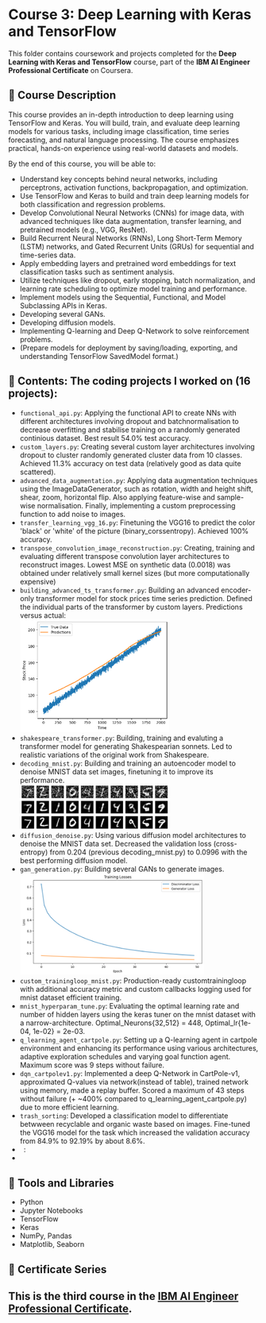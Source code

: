 # Course 3: Deep Learning with Keras and TensorFlow

This folder contains coursework and projects completed for the **Deep Learning with Keras and TensorFlow** course, part of the **IBM AI Engineer Professional Certificate** on Coursera.

## 🧠 Course Description

This course provides an in-depth introduction to deep learning using TensorFlow and Keras. You will build, train, and evaluate deep learning models for various tasks, including image classification, time series forecasting, and natural language processing. The course emphasizes practical, hands-on experience using real-world datasets and models.

By the end of this course, you will be able to:

- Understand key concepts behind neural networks, including perceptrons, activation functions, backpropagation, and optimization.
- Use TensorFlow and Keras to build and train deep learning models for both classification and regression problems.
- Develop Convolutional Neural Networks (CNNs) for image data, with advanced techniques like data augmentation, transfer learning, and pretrained models (e.g., VGG, ResNet).
- Build Recurrent Neural Networks (RNNs), Long Short-Term Memory (LSTM) networks, and Gated Recurrent Units (GRUs) for sequential and time-series data.
- Apply embedding layers and pretrained word embeddings for text classification tasks such as sentiment analysis.
- Utilize techniques like dropout, early stopping, batch normalization, and learning rate scheduling to optimize model training and performance.
- Implement models using the Sequential, Functional, and Model Subclassing APIs in Keras.
- Developing several GANs.
- Developing diffusion models.
- Implementing Q-learning and Deep Q-Network to solve reinforcement problems.
- (Prepare models for deployment by saving/loading, exporting, and understanding TensorFlow SavedModel format.)

## 📂 Contents: The coding projects I worked on (16 projects):

- `functional_api.py`: Applying the functional API to create NNs with different architectures involving dropout and batchnormalisation to decrease overfitting and stabilise training on a randomly generated continious dataset. Best result 54.0% test accuracy.
- `custom_layers.py`: Creating several custom layer architectures involving dropout to cluster randomly generated cluster data from 10 classes. Achieved 11.3% accuracy on test data (relatively good as data quite scattered).
- `advanced_data_augmentation.py`: Applying data augmentation techniques using the ImageDataGenerator, such as rotation, width and height shift, shear, zoom, horizontal flip. Also applying feature-wise and sample-wise normalisation.
   Finally, implementing a custom preprocessing function to add noise to images.
- `transfer_learning_vgg_16.py`: Finetuning the VGG16 to predict the color 'black' or 'white' of the picture (binary_corssentropy). Achieved 100% accuracy.
- `transpose_convolution_image_reconstruction.py`: Creating, training and evaluating different transpose convolution layer architectures to reconstruct images. Lowest MSE on synthetic data (0.0018) was obtained under relatively small kernel sizes (but more computationally expensive)
- `building_advanced_ts_transformer.py`: Building an advanced encoder-only transformer model for stock prices time series prediction. Defined the individual parts of the transformer by custom layers. Predictions versus actual:<br>
  <img src="images/stock_forecast_transformer.png" alt="Stock Price Versus Actual" width="300"/>
- `shakespeare_transformer.py`: Building, training and evaluting a transformer model for generating Shakespearian sonnets. Led to realistic variations of the original work from Shakespeare.
- `decoding_mnist.py`: Building and training an autoencoder model to denoise MNIST data set images, finetuning it to improve its performance.<br>
  <img src="images/mnist_reconstruction.jpg" alt="Denoising Images" width="300"/>
- `diffusion_denoise.py`: Using various diffusion model architectures to denoise the MNIST data set. Decreased the validation loss (cross-entropy) from 0.204 (previous decoding_mnist.py) to 0.0996 with the best performing diffusion model.
- `gan_generation.py`: Building several GANs to generate images.<br>
  <img src="images/gan_train.png" alt="Denoising Images" width="370"/>
- `custom_trainingloop_mnist.py`: Production-ready customtrainingloop with additional accuracy metric and custom callbacks logging used for mnist dataset efficient training.
- `mnist_hyperparam_tune.py`: Evaluating the optimal learning rate and number of hidden layers using the keras tuner on the mnist dataset with a narrow-architecture. Optimal_Neurons{32,512} = 448, Optimal_lr{1e-04, 1e-02} = 2e-03.
- `q_learning_agent_cartpole.py`: Setting up a Q-learning agent in cartpole environment and enhancing its performance using various architectures, adaptive exploration schedules and varying goal function agent. Maximum score was 9 steps without failure.
- `dqn_cartpolev1.py`: Implemented a deep Q-Network in CartPole-v1, approximated Q-values via network(instead of table), trained network using memory, made a replay buffer. Scored a maximum of 43 steps without failure (+ ~400% compared to q_learning_agent_cartpole.py) due to more efficient learning. 
- `trash_sorting`: Developed a classification model to differentiate betwween recyclable and organic waste based on images. Fine-tuned the VGG16 model for the task which increased the validation accuracy from 84.9% to 92.19% by about 8.6%.
- ` `:
- 
## 🔧 Tools and Libraries

- Python  
- Jupyter Notebooks  
- TensorFlow  
- Keras  
- NumPy, Pandas  
- Matplotlib, Seaborn  

## 📌 Certificate Series

This is the **third course** in the [IBM AI Engineer Professional Certificate](https://www.coursera.org/professional-certificates/ai-engineer).
---

